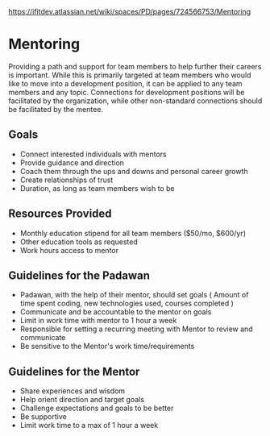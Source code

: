 https://ifitdev.atlassian.net/wiki/spaces/PD/pages/724566753/Mentoring

# Mentoring
Providing a path and support for team members to help further their careers is important. While this is primarily targeted at team members who would like to move into a development position, it can be applied to any team members and any topic. Connections for development positions will be facilitated by the organization, while other non-standard connections should be facilitated by the mentee.

## Goals
- Connect interested individuals with mentors
- Provide guidance and direction
- Coach them through the ups and downs and personal career growth
- Create relationships of trust
- Duration, as long as team members wish to be

## Resources Provided
- Monthly education stipend for all team members ($50/mo, $600/yr)
- Other education tools as requested
- Work hours access to mentor

## Guidelines for the Padawan
- Padawan, with the help of their mentor, should set goals ( Amount of time spent coding, new technologies used, courses completed )
- Communicate and be accountable to the mentor on goals
- Limit in work time with mentor to 1 hour a week
- Responsible for setting a recurring meeting with Mentor to review and communicate
- Be sensitive to the Mentor's work time/requirements

## Guidelines for the Mentor
- Share experiences and wisdom
- Help orient direction and target goals
- Challenge expectations and goals to be better
- Be supportive
- Limit work time to a max of 1 hour a week
